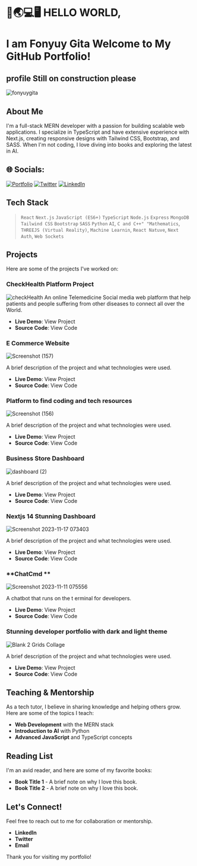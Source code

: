 # 👋🌏💻🖥 HELLO WORLD, 
# I am Fonyuy Gita Welcome to My GitHub Portfolio!
## profile Still on construction please


![fonyuygita](https://github.com/Fonyuygita/Fonyuygita/assets/89413571/a4035a19-99ef-4ea6-b469-8da49d67e3cf)



## About Me
I'm a full-stack MERN developer with a passion for building scalable web applications. I specialize in TypeScript and have extensive experience with Next.js, creating responsive designs with Tailwind CSS, Bootstrap, and SASS. When I'm not coding, I love diving into books and exploring the latest in AI.




## 🌐 Socials:

   [![Portfolio](https://img.shields.io/badge/-Portfolio-black?style=for-the-badge&logoColor=white&logo=portfolio&logoWidth=20&logoHeight=20&labelPadding=2px)](https://fonyuygita.vercel.app)
   [![Twitter](https://img.shields.io/badge/-Twitter-blue?style=for-the-badge&logo=twitter&logoColor=white&logoWidth=20&logoHeight=20&labelPadding=2px)](https://twitter.com/fonyuyjude1)
   [![LinkedIn](https://img.shields.io/badge/-LinkedIn-blue?style=for-the-badge&logo=linkedin&logoColor=white&logoWidth=20&logoHeight=20&labelPadding=2px)](https://cm.linkedin.com/in/fonyuy-gita-991789296)
   

## Tech Stack

> `React` `Next.js` `JavaScript (ES6+)` `TypeScript` `Node.js` `Express` `MongoDB` `Tailwind CSS` `Bootstrap` `SASS` `Python` `AI`, `C and C++" "Mathematics`, `THREEJS (Virtual Reality)`, `Machine Learnin`, `React Natuve`, `Next Auth`, `Web Sockets`

## Projects
Here are some of the projects I've worked on:

### **CheckHealth Platform Project**
![checkHealth](https://github.com/Fonyuygita/Fonyuygita/assets/89413571/033f683e-2d45-4004-a130-c92c8f6fceb3)
An online Telemedicine Social media web platform that help patients and people suffering from other diseases to connect all over the World.

- **Live Demo**: View Project <!-- Replace # with the project live URL -->
- **Source Code**: View Code <!-- Replace # with the GitHub repository URL -->

### **E Commerce Website**

![Screenshot (157)](https://github.com/Fonyuygita/Fonyuygita/assets/89413571/c6fd9954-40b3-4352-bb47-8b5e9fde96ec)

A brief description of the project and what technologies were used.
- **Live Demo**: View Project <!-- Replace # with the project live URL -->
- **Source Code**: View Code <!-- Replace # with the GitHub repository URL -->



### **Platform to find coding and tech resources**
![Screenshot (156)](https://github.com/Fonyuygita/Fonyuygita/assets/89413571/0538ab61-8f32-4adc-b761-dafdc20389a5)


A brief description of the project and what technologies were used.
- **Live Demo**: View Project <!-- Replace # with the project live URL -->
- **Source Code**: View Code <!-- Replace # with the GitHub repository URL -->



### **Business Store Dashboard**

![dashboard (2)](https://github.com/Fonyuygita/Fonyuygita/assets/89413571/b9ecbf0d-027e-473e-8cc2-aa2f96e46938)


A brief description of the project and what technologies were used.
- **Live Demo**: View Project <!-- Replace # with the project live URL -->
- **Source Code**: View Code <!-- Replace # with the GitHub repository URL -->



### **Nextjs 14 Stunning Dashboard**


![Screenshot 2023-11-17 073403](https://github.com/Fonyuygita/Fonyuygita/assets/89413571/2a8d4994-1f15-492c-8f68-18c1666824f4)


A brief description of the project and what technologies were used.
- **Live Demo**: View Project <!-- Replace # with the project live URL -->
- **Source Code**: View Code <!-- Replace # with the GitHub repository URL -->



### **ChatCmd **

![Screenshot 2023-11-11 075556](https://github.com/Fonyuygita/Fonyuygita/assets/89413571/9bc693bd-43f9-4db5-82fd-6343162d96c2)


A chatbot that runs on the t erminal for developers.
- **Live Demo**: View Project <!-- Replace # with the project live URL -->
- **Source Code**: View Code <!-- Replace # with the GitHub repository URL -->

  

### **Stunning developer portfolio with  dark and light theme**


![Blank 2 Grids Collage](https://github.com/Fonyuygita/Fonyuygita/assets/89413571/63a9ebc8-e670-4690-8e6d-d10e52a6456f)

A brief description of the project and what technologies were used.
- **Live Demo**: View Project <!-- Replace # with the project live URL -->
- **Source Code**: View Code <!-- Replace # with the GitHub repository URL -->

## Teaching & Mentorship
As a tech tutor, I believe in sharing knowledge and helping others grow. Here are some of the topics I teach:

- **Web Development** with the MERN stack
- **Introduction to AI** with Python
- **Advanced JavaScript** and TypeScript concepts

## Reading List
I'm an avid reader, and here are some of my favorite books:

- **Book Title 1** - A brief note on why I love this book.
- **Book Title 2** - A brief note on why I love this book.

## Let's Connect!
Feel free to reach out to me for collaboration or mentorship.

- **LinkedIn**
- **Twitter**
- **Email**

Thank you for visiting my portfolio!
